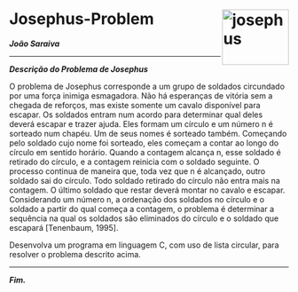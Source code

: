 # Josephus-Problem  <img align="right" alt="josephus" height="100" width="120" src="https://upload.wikimedia.org/wikipedia/commons/3/31/Josephus_eng.jpg">

***João Saraiva***


********************

***Descrição do Problema de Josephus***

O problema de Josephus corresponde a um grupo de soldados circundado por uma
força inimiga esmagadora. Não há esperanças de vitória sem a chegada de reforços, mas existe
somente um cavalo disponível para escapar. Os soldados entram num acordo para determinar
qual deles deverá escapar e trazer ajuda. Eles formam um círculo e um número n é sorteado num
chapéu. Um de seus nomes é sorteado também. Começando pelo soldado cujo nome foi sorteado,
eles começam a contar ao longo do círculo em sentido horário. Quando a contagem alcança n,
esse soldado é retirado do círculo, e a contagem reinicia com o soldado seguinte. O processo
continua de maneira que, toda vez que n é alcançado, outro soldado sai do círculo. Todo soldado
retirado do círculo não entra mais na contagem. O último soldado que restar deverá montar no
cavalo e escapar. Considerando um número n, a ordenação dos soldados no círculo e o soldado a
partir do qual começa a contagem, o problema é determinar a sequência na qual os soldados são
eliminados do círculo e o soldado que escapará [Tenenbaum, 1995].

Desenvolva um programa em linguagem C, com uso de lista circular, para resolver o
problema descrito acima.

****



***Fim.***











  
